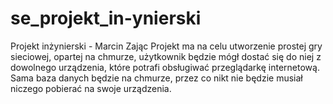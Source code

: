# se_projekt_in-ynierski
Projekt inżynierski - Marcin Zając
Projekt ma na celu utworzenie prostej gry sieciowej, opartej na chmurze, użytkownik będzie mógł dostać się do niej z dowolnego urządzenia, które potrafi obsługiwać przeglądarkę internetową. Sama baza danych będzie na chmurze, przez co nikt nie będzie musiał niczego pobierać na swoje urządzenia.
